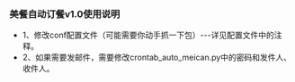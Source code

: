 ### 美餐自动订餐v1.0使用说明
- 1、修改conf配置文件（可能需要你动手抓一下包）---详见配置文件中的注释。
- 2、如果需要发邮件，需要修改crontab_auto_meican.py中的密码和发件人、收件人。
